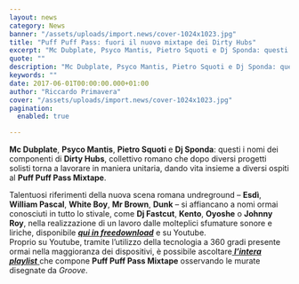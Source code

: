 ```yaml
---
layout: news
category: News
banner: "/assets/uploads/import.news/cover-1024x1023.jpg"
title: "Puff Puff Pass: fuori il nuovo mixtape dei Dirty Hubs"
excerpt: "Mc Dubplate, Psyco Mantis, Pietro Squoti e Dj Sponda: questi i nomi dei componenti di Dirty Hubs, collettivo romano che dopo diversi progetti solisti torna a lavorare in maniera unitaria, dando vita insieme a diversi ospiti al Puff Puff Pass Mixtape. Talentuosi riferimenti della nuova scena romana undreground – Esdì, William Pascal, White Boy, Mr [&hellip"
quote: ""
description: "Mc Dubplate, Psyco Mantis, Pietro Squoti e Dj Sponda: questi i nomi dei componenti di Dirty Hubs, collettivo romano che dopo diversi progetti solisti torna a lavorare in maniera unitaria, dando vita insieme a diversi ospiti al Puff Puff Pass Mixtape. Talentuosi riferimenti della nuova scena romana undreground – Esdì, William Pascal, White Boy, Mr [&hellip"
keywords: ""
date: 2017-06-01T00:00:00.000+01:00
author: "Riccardo Primavera"
cover: "/assets/uploads/import.news/cover-1024x1023.jpg"
pagination:
  enabled: true

---
```


**Mc Dubplate**, **Psyco Mantis**, **Pietro Squoti** e **Dj Sponda**: questi i nomi dei componenti di **Dirty Hubs**, collettivo romano che dopo diversi progetti solisti torna a lavorare in maniera unitaria, dando vita insieme a diversi ospiti al **Puff Puff Pass Mixtape**.

Talentuosi riferimenti della nuova scena romana undreground – **Esdì**, **William Pascal**, **White Boy**, **Mr Brown**, **Dunk** – si affiancano a nomi ormai conosciuti in tutto lo stivale, come **Dj Fastcut**, **Kento**, **Oyoshe** o **Johnny Roy**, nella realizzazione di un lavoro dalle molteplici sfumature sonore e liriche, disponibile [_**qui in freedownload**_](http://www.mediafire.com/file/abiccl8a334ebvr/Dirty+Hubs+-+Puff+Puff+Pass+%28mixtape%29.zip) e su Youtube.  
Proprio su Youtube, tramite l’utilizzo della tecnologia a 360 gradi presente ormai nella maggioranza dei dispositivi, è possibile ascoltare[ _**l’intera playlist**_ ](https://www.youtube.com/playlist?list=PL8mWnu0RW7EwlH8X9LPqREf5WfPi8iUN-)che compone **Puff Puff Pass Mixtape** osservando le murate disegnate da _Groove_.